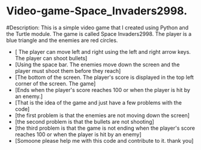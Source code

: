 # Video-game-Space_Invaders2998.

#Description: This is a simple video game that I created using Python and the Turtle module.
The game is called Space Invaders2998. The player is a blue triangle and the enemies are red circles.

- [ The player can move left and right using the left and right arrow keys. The player can shoot bullets]
- [Using the space bar. The enemies move down the screen and the player must shoot them before they reach]
- [The bottom of the screen. The player's score is displayed in the top left corner of the screen. The game]
- [Ends when the player's score reaches 100 or when the player is hit by an enemy.]
- [That is the idea of the game and just have a few problems with the code]
- [the first problem is that the enemies are not moving down the screen]
- [the second problem is that the bullets are not shooting]
- [the third problem is that the game is not ending when the player's score reaches 100 or when the player is hit by an enemy]
- [Somoone please help me with this code and contribute to it. thank you]
